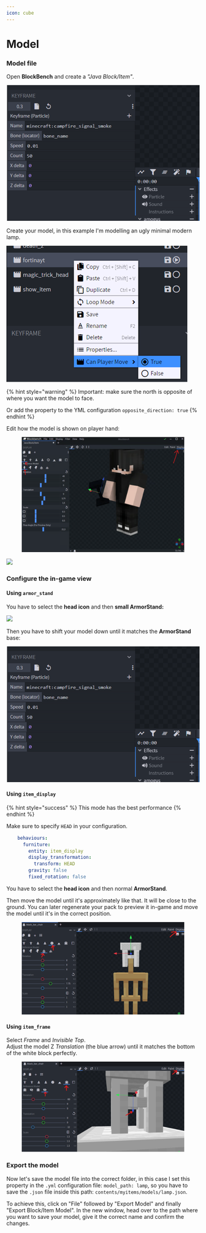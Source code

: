 ```yaml
---
icon: cube
---
```


# Model

### Model file

Open **BlockBench** and create a _"Java Block/Item"_.

![](<../../../.gitbook/assets/image (91).png>)

Create your model, in this example I'm modelling an ugly minimal modern lamp.

![](<../../../.gitbook/assets/image (76).png>)

{% hint style="warning" %}
Important: make sure the north is opposite of where you want the model to face.

Or add the property to the YML configuration `opposite_direction: true`
{% endhint %}

Edit how the model is shown on player hand:

<figure><img src="../../../.gitbook/assets/image (1) (1) (1) (1).png" alt=""><figcaption></figcaption></figure>

![](<../../../.gitbook/assets/image (224).png>)

### Configure the in-game view

#### Using `armor_stand`

You have to select the **head icon** and then **small ArmorStand:**

![](<../../../.gitbook/assets/image (204).png>)

Then you have to shift your model down until it matches the **ArmorStand** base:

![](<../../../.gitbook/assets/image (126).png>)

#### Using `item_display`

{% hint style="success" %}
This mode has the best performance
{% endhint %}

Make sure to specify `HEAD` in your configuration.

```yaml
    behaviours:
      furniture:
        entity: item_display
        display_transformation:
          transform: HEAD
        gravity: false
        fixed_rotation: false
```

You have to select the **head icon** and then normal **ArmorStand**.

Then move the model until it's approximately like that. It will be close to the ground. You can later regenerate your pack to preview it in-game and move the model until it's in the correct position.

<figure><img src="../../../.gitbook/assets/image (266).png" alt=""><figcaption></figcaption></figure>

#### Using `item_frame`

Select _Frame_ and _Invisible Top_.\
Adjust the model Z _Translation_ (the blue arrow) until it matches the bottom of the white block perfectly.

<figure><img src="../../../.gitbook/assets/image (1) (1) (1) (1) (1).png" alt=""><figcaption></figcaption></figure>

### Export the model

Now let's save the model file into the correct folder, in this case I set this property in the `.yml` configuration file: `model_path: lamp`, so you have to save the `.json` file inside this path: `contents/myitems/models/lamp.json`.

To achieve this, click on "File" followed by "Export Model" and finally "Export Block/Item Model". In the new window, head over to the path where you want to save your model, give it the correct name and confirm the changes.
